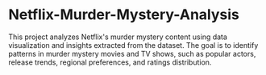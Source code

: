 # Netflix-Murder-Mystery-Analysis
This project analyzes Netflix's murder mystery content using data visualization and insights extracted from the dataset. The goal is to identify patterns in murder mystery movies and TV shows, such as popular actors, release trends, regional preferences, and ratings distribution.
